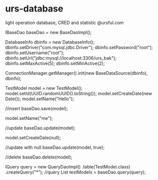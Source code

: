 # urs-database
light operation database, CRED and statistic  @ursful.com

IBaseDao<TestModel> baseDao = new BaseDaoImpl<TestModel>();

DatabaseInfo dbinfo = new DatabaseInfo();
dbinfo.setDriver("com.mysql.jdbc.Driver");
dbinfo.setPassword("root");
dbinfo.setUsername("root");
dbinfo.setUrl("jdbc:mysql://localhost:3306/urs_bak");
dbinfo.setMaxActive(5);
dbinfo.setMinActive(2);

ConnectionManager.getManager().init(new BaseDataSource(dbinfo), dbinfo);

TestModel model = new TestModel();
model.setId(UUID.randomUUID().toString());
model.setCreateDate(new Date());
model.setName("Hello");

//insert
baseDao.save(model);
 
model.setName("me");

//update
baseDao.update(model);

model.setCreateDate(null);

//update with null
baseDao.update(model, true);

//delete
baseDao.delete(model);
        
IQuery<TestModel> query = new QueryDaoImpl<TestModel>()
                .table(TestModel.class)
                .createQuery("*");
//query
List<TestModel> testModels = baseDao.query(query);
